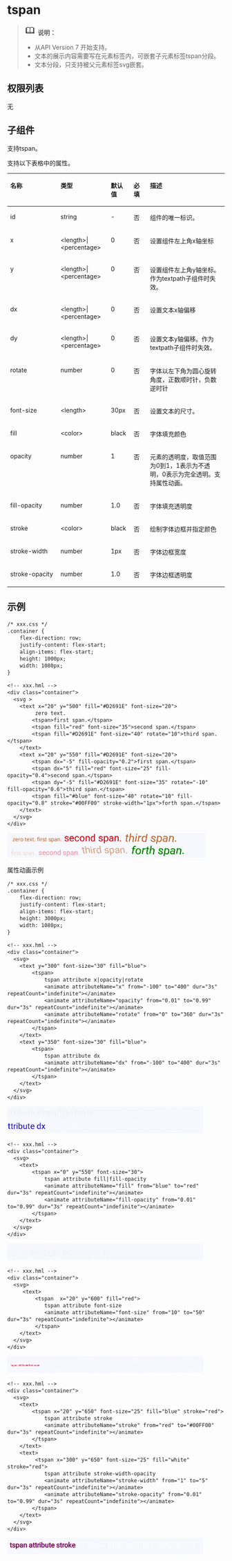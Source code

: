 # tspan<a name="ZH-CN_TOPIC_0000001209817107"></a>

>![](../../public_sys-resources/icon-note.gif) **说明：** 
>-   从API Version 7 开始支持。
>-   文本的展示内容需要写在元素标签内，可嵌套子元素标签tspan分段。
>-   文本分段，只支持被父元素标签svg嵌套。

## 权限列表<a name="zh-cn_topic_0000001173324671_section11257113618419"></a>

无

## 子组件<a name="zh-cn_topic_0000001173324671_section9288143101012"></a>

支持tspan。

支持以下表格中的属性。

<a name="zh-cn_topic_0000001173324671_table20633101642315"></a>
<table><thead align="left"><tr id="zh-cn_topic_0000001173324671_row663331618238"><th class="cellrowborder" valign="top" width="23.119999999999997%" id="mcps1.1.6.1.1"><p id="zh-cn_topic_0000001173324671_aaf1247770b244944bbcc9f28d9a6f00b"><a name="zh-cn_topic_0000001173324671_aaf1247770b244944bbcc9f28d9a6f00b"></a><a name="zh-cn_topic_0000001173324671_aaf1247770b244944bbcc9f28d9a6f00b"></a>名称</p>
</th>
<th class="cellrowborder" valign="top" width="23.119999999999997%" id="mcps1.1.6.1.2"><p id="zh-cn_topic_0000001173324671_a6efc3502761f4faf9630e484280f75b6"><a name="zh-cn_topic_0000001173324671_a6efc3502761f4faf9630e484280f75b6"></a><a name="zh-cn_topic_0000001173324671_a6efc3502761f4faf9630e484280f75b6"></a>类型</p>
</th>
<th class="cellrowborder" valign="top" width="10.48%" id="mcps1.1.6.1.3"><p id="zh-cn_topic_0000001173324671_a27a37273d9ad47569ddbcb8db985d302"><a name="zh-cn_topic_0000001173324671_a27a37273d9ad47569ddbcb8db985d302"></a><a name="zh-cn_topic_0000001173324671_a27a37273d9ad47569ddbcb8db985d302"></a>默认值</p>
</th>
<th class="cellrowborder" valign="top" width="7.5200000000000005%" id="mcps1.1.6.1.4"><p id="zh-cn_topic_0000001173324671_p824610360217"><a name="zh-cn_topic_0000001173324671_p824610360217"></a><a name="zh-cn_topic_0000001173324671_p824610360217"></a>必填</p>
</th>
<th class="cellrowborder" valign="top" width="35.76%" id="mcps1.1.6.1.5"><p id="zh-cn_topic_0000001173324671_a2ff3361bfd3b420ba4967452d2ddd098"><a name="zh-cn_topic_0000001173324671_a2ff3361bfd3b420ba4967452d2ddd098"></a><a name="zh-cn_topic_0000001173324671_a2ff3361bfd3b420ba4967452d2ddd098"></a>描述</p>
</th>
</tr>
</thead>
<tbody><tr id="zh-cn_topic_0000001173324671_row36332165231"><td class="cellrowborder" valign="top" width="23.119999999999997%" headers="mcps1.1.6.1.1 "><p id="zh-cn_topic_0000001173324671_a83b6dd280109466fb015e64de1ef4df3"><a name="zh-cn_topic_0000001173324671_a83b6dd280109466fb015e64de1ef4df3"></a><a name="zh-cn_topic_0000001173324671_a83b6dd280109466fb015e64de1ef4df3"></a>id</p>
</td>
<td class="cellrowborder" valign="top" width="23.119999999999997%" headers="mcps1.1.6.1.2 "><p id="zh-cn_topic_0000001173324671_abc38fa2b85854bc687af75eb17a00a4d"><a name="zh-cn_topic_0000001173324671_abc38fa2b85854bc687af75eb17a00a4d"></a><a name="zh-cn_topic_0000001173324671_abc38fa2b85854bc687af75eb17a00a4d"></a>string</p>
</td>
<td class="cellrowborder" valign="top" width="10.48%" headers="mcps1.1.6.1.3 "><p id="zh-cn_topic_0000001173324671_a8d12e4af905d4743a5ec9cd6018d2972"><a name="zh-cn_topic_0000001173324671_a8d12e4af905d4743a5ec9cd6018d2972"></a><a name="zh-cn_topic_0000001173324671_a8d12e4af905d4743a5ec9cd6018d2972"></a>-</p>
</td>
<td class="cellrowborder" valign="top" width="7.5200000000000005%" headers="mcps1.1.6.1.4 "><p id="zh-cn_topic_0000001173324671_p42461736102118"><a name="zh-cn_topic_0000001173324671_p42461736102118"></a><a name="zh-cn_topic_0000001173324671_p42461736102118"></a>否</p>
</td>
<td class="cellrowborder" valign="top" width="35.76%" headers="mcps1.1.6.1.5 "><p id="zh-cn_topic_0000001173324671_a1a1731af05554f119fa365748f276bb2"><a name="zh-cn_topic_0000001173324671_a1a1731af05554f119fa365748f276bb2"></a><a name="zh-cn_topic_0000001173324671_a1a1731af05554f119fa365748f276bb2"></a>组件的唯一标识。</p>
</td>
</tr>
<tr id="zh-cn_topic_0000001173324671_row1634171618236"><td class="cellrowborder" valign="top" width="23.119999999999997%" headers="mcps1.1.6.1.1 "><p id="zh-cn_topic_0000001173324671_a3cf785e2a2a043268d168f58d59207c8"><a name="zh-cn_topic_0000001173324671_a3cf785e2a2a043268d168f58d59207c8"></a><a name="zh-cn_topic_0000001173324671_a3cf785e2a2a043268d168f58d59207c8"></a>x</p>
</td>
<td class="cellrowborder" valign="top" width="23.119999999999997%" headers="mcps1.1.6.1.2 "><p id="zh-cn_topic_0000001173324671_aa9b258d23e1e425dbc2ffe8edbc91a42"><a name="zh-cn_topic_0000001173324671_aa9b258d23e1e425dbc2ffe8edbc91a42"></a><a name="zh-cn_topic_0000001173324671_aa9b258d23e1e425dbc2ffe8edbc91a42"></a>&lt;length&gt;|&lt;percentage&gt;</p>
</td>
<td class="cellrowborder" valign="top" width="10.48%" headers="mcps1.1.6.1.3 "><p id="zh-cn_topic_0000001173324671_ac312df4f14444c98955ed055456848a7"><a name="zh-cn_topic_0000001173324671_ac312df4f14444c98955ed055456848a7"></a><a name="zh-cn_topic_0000001173324671_ac312df4f14444c98955ed055456848a7"></a>0</p>
</td>
<td class="cellrowborder" valign="top" width="7.5200000000000005%" headers="mcps1.1.6.1.4 "><p id="zh-cn_topic_0000001173324671_p1624612362219"><a name="zh-cn_topic_0000001173324671_p1624612362219"></a><a name="zh-cn_topic_0000001173324671_p1624612362219"></a>否</p>
</td>
<td class="cellrowborder" valign="top" width="35.76%" headers="mcps1.1.6.1.5 "><p id="zh-cn_topic_0000001173324671_p62121758111517"><a name="zh-cn_topic_0000001173324671_p62121758111517"></a><a name="zh-cn_topic_0000001173324671_p62121758111517"></a>设置组件左上角x轴坐标</p>
</td>
</tr>
<tr id="zh-cn_topic_0000001173324671_row1259531661611"><td class="cellrowborder" valign="top" width="23.119999999999997%" headers="mcps1.1.6.1.1 "><p id="zh-cn_topic_0000001173324671_p1359601671613"><a name="zh-cn_topic_0000001173324671_p1359601671613"></a><a name="zh-cn_topic_0000001173324671_p1359601671613"></a>y</p>
</td>
<td class="cellrowborder" valign="top" width="23.119999999999997%" headers="mcps1.1.6.1.2 "><p id="zh-cn_topic_0000001173324671_p65967163165"><a name="zh-cn_topic_0000001173324671_p65967163165"></a><a name="zh-cn_topic_0000001173324671_p65967163165"></a>&lt;length&gt;|&lt;percentage&gt;</p>
</td>
<td class="cellrowborder" valign="top" width="10.48%" headers="mcps1.1.6.1.3 "><p id="zh-cn_topic_0000001173324671_p10596151671610"><a name="zh-cn_topic_0000001173324671_p10596151671610"></a><a name="zh-cn_topic_0000001173324671_p10596151671610"></a>0</p>
</td>
<td class="cellrowborder" valign="top" width="7.5200000000000005%" headers="mcps1.1.6.1.4 "><p id="zh-cn_topic_0000001173324671_p1059610169169"><a name="zh-cn_topic_0000001173324671_p1059610169169"></a><a name="zh-cn_topic_0000001173324671_p1059610169169"></a>否</p>
</td>
<td class="cellrowborder" valign="top" width="35.76%" headers="mcps1.1.6.1.5 "><p id="zh-cn_topic_0000001173324671_p125961416161611"><a name="zh-cn_topic_0000001173324671_p125961416161611"></a><a name="zh-cn_topic_0000001173324671_p125961416161611"></a>设置组件左上角y轴坐标。作为textpath子组件时失效。</p>
</td>
</tr>
<tr id="zh-cn_topic_0000001173324671_row11404114510176"><td class="cellrowborder" valign="top" width="23.119999999999997%" headers="mcps1.1.6.1.1 "><p id="zh-cn_topic_0000001173324671_p11404124541714"><a name="zh-cn_topic_0000001173324671_p11404124541714"></a><a name="zh-cn_topic_0000001173324671_p11404124541714"></a>dx</p>
</td>
<td class="cellrowborder" valign="top" width="23.119999999999997%" headers="mcps1.1.6.1.2 "><p id="zh-cn_topic_0000001173324671_p108919015549"><a name="zh-cn_topic_0000001173324671_p108919015549"></a><a name="zh-cn_topic_0000001173324671_p108919015549"></a>&lt;length&gt;|&lt;percentage&gt;</p>
</td>
<td class="cellrowborder" valign="top" width="10.48%" headers="mcps1.1.6.1.3 "><p id="zh-cn_topic_0000001173324671_p20892019541"><a name="zh-cn_topic_0000001173324671_p20892019541"></a><a name="zh-cn_topic_0000001173324671_p20892019541"></a>0</p>
</td>
<td class="cellrowborder" valign="top" width="7.5200000000000005%" headers="mcps1.1.6.1.4 "><p id="zh-cn_topic_0000001173324671_p7893010540"><a name="zh-cn_topic_0000001173324671_p7893010540"></a><a name="zh-cn_topic_0000001173324671_p7893010540"></a>否</p>
</td>
<td class="cellrowborder" valign="top" width="35.76%" headers="mcps1.1.6.1.5 "><p id="zh-cn_topic_0000001173324671_p78950185420"><a name="zh-cn_topic_0000001173324671_p78950185420"></a><a name="zh-cn_topic_0000001173324671_p78950185420"></a>设置文本x轴偏移</p>
</td>
</tr>
<tr id="zh-cn_topic_0000001173324671_row75241175410"><td class="cellrowborder" valign="top" width="23.119999999999997%" headers="mcps1.1.6.1.1 "><p id="zh-cn_topic_0000001173324671_p117241850155416"><a name="zh-cn_topic_0000001173324671_p117241850155416"></a><a name="zh-cn_topic_0000001173324671_p117241850155416"></a>dy</p>
</td>
<td class="cellrowborder" valign="top" width="23.119999999999997%" headers="mcps1.1.6.1.2 "><p id="zh-cn_topic_0000001173324671_p4724125035416"><a name="zh-cn_topic_0000001173324671_p4724125035416"></a><a name="zh-cn_topic_0000001173324671_p4724125035416"></a>&lt;length&gt;|&lt;percentage&gt;</p>
</td>
<td class="cellrowborder" valign="top" width="10.48%" headers="mcps1.1.6.1.3 "><p id="zh-cn_topic_0000001173324671_p117241350155416"><a name="zh-cn_topic_0000001173324671_p117241350155416"></a><a name="zh-cn_topic_0000001173324671_p117241350155416"></a>0</p>
</td>
<td class="cellrowborder" valign="top" width="7.5200000000000005%" headers="mcps1.1.6.1.4 "><p id="zh-cn_topic_0000001173324671_p4724145065420"><a name="zh-cn_topic_0000001173324671_p4724145065420"></a><a name="zh-cn_topic_0000001173324671_p4724145065420"></a>否</p>
</td>
<td class="cellrowborder" valign="top" width="35.76%" headers="mcps1.1.6.1.5 "><p id="zh-cn_topic_0000001173324671_p107241750205414"><a name="zh-cn_topic_0000001173324671_p107241750205414"></a><a name="zh-cn_topic_0000001173324671_p107241750205414"></a>设置文本y轴偏移。作为textpath子组件时失效。</p>
</td>
</tr>
<tr id="zh-cn_topic_0000001173324671_row467953643419"><td class="cellrowborder" valign="top" width="23.119999999999997%" headers="mcps1.1.6.1.1 "><p id="zh-cn_topic_0000001173324671_p1546917783314"><a name="zh-cn_topic_0000001173324671_p1546917783314"></a><a name="zh-cn_topic_0000001173324671_p1546917783314"></a>rotate</p>
</td>
<td class="cellrowborder" valign="top" width="23.119999999999997%" headers="mcps1.1.6.1.2 "><p id="zh-cn_topic_0000001173324671_p846910713319"><a name="zh-cn_topic_0000001173324671_p846910713319"></a><a name="zh-cn_topic_0000001173324671_p846910713319"></a>number</p>
</td>
<td class="cellrowborder" valign="top" width="10.48%" headers="mcps1.1.6.1.3 "><p id="zh-cn_topic_0000001173324671_p14469271337"><a name="zh-cn_topic_0000001173324671_p14469271337"></a><a name="zh-cn_topic_0000001173324671_p14469271337"></a>0</p>
</td>
<td class="cellrowborder" valign="top" width="7.5200000000000005%" headers="mcps1.1.6.1.4 "><p id="zh-cn_topic_0000001173324671_p79541222103311"><a name="zh-cn_topic_0000001173324671_p79541222103311"></a><a name="zh-cn_topic_0000001173324671_p79541222103311"></a>否</p>
</td>
<td class="cellrowborder" valign="top" width="35.76%" headers="mcps1.1.6.1.5 "><p id="zh-cn_topic_0000001173324671_p34692079335"><a name="zh-cn_topic_0000001173324671_p34692079335"></a><a name="zh-cn_topic_0000001173324671_p34692079335"></a>字体以左下角为圆心旋转角度，正数顺时针，负数逆时针</p>
</td>
</tr>
<tr id="zh-cn_topic_0000001173324671_row159241597584"><td class="cellrowborder" valign="top" width="23.119999999999997%" headers="mcps1.1.6.1.1 "><p id="zh-cn_topic_0000001173324671_p333735811012"><a name="zh-cn_topic_0000001173324671_p333735811012"></a><a name="zh-cn_topic_0000001173324671_p333735811012"></a>font-size</p>
</td>
<td class="cellrowborder" valign="top" width="23.119999999999997%" headers="mcps1.1.6.1.2 "><p id="zh-cn_topic_0000001173324671_p23371581702"><a name="zh-cn_topic_0000001173324671_p23371581702"></a><a name="zh-cn_topic_0000001173324671_p23371581702"></a>&lt;length&gt;</p>
</td>
<td class="cellrowborder" valign="top" width="10.48%" headers="mcps1.1.6.1.3 "><p id="zh-cn_topic_0000001173324671_p93371258901"><a name="zh-cn_topic_0000001173324671_p93371258901"></a><a name="zh-cn_topic_0000001173324671_p93371258901"></a>30px</p>
</td>
<td class="cellrowborder" valign="top" width="7.5200000000000005%" headers="mcps1.1.6.1.4 "><p id="zh-cn_topic_0000001173324671_p43377581013"><a name="zh-cn_topic_0000001173324671_p43377581013"></a><a name="zh-cn_topic_0000001173324671_p43377581013"></a>否</p>
</td>
<td class="cellrowborder" valign="top" width="35.76%" headers="mcps1.1.6.1.5 "><p id="zh-cn_topic_0000001173324671_p1933715583010"><a name="zh-cn_topic_0000001173324671_p1933715583010"></a><a name="zh-cn_topic_0000001173324671_p1933715583010"></a>设置文本的尺寸。</p>
</td>
</tr>
<tr id="zh-cn_topic_0000001173324671_row18547317594"><td class="cellrowborder" valign="top" width="23.119999999999997%" headers="mcps1.1.6.1.1 "><p id="zh-cn_topic_0000001173324671_p11977553291"><a name="zh-cn_topic_0000001173324671_p11977553291"></a><a name="zh-cn_topic_0000001173324671_p11977553291"></a>fill</p>
</td>
<td class="cellrowborder" valign="top" width="23.119999999999997%" headers="mcps1.1.6.1.2 "><p id="zh-cn_topic_0000001173324671_p297105512910"><a name="zh-cn_topic_0000001173324671_p297105512910"></a><a name="zh-cn_topic_0000001173324671_p297105512910"></a>&lt;color&gt;</p>
</td>
<td class="cellrowborder" valign="top" width="10.48%" headers="mcps1.1.6.1.3 "><p id="zh-cn_topic_0000001173324671_p4926816113116"><a name="zh-cn_topic_0000001173324671_p4926816113116"></a><a name="zh-cn_topic_0000001173324671_p4926816113116"></a>black</p>
</td>
<td class="cellrowborder" valign="top" width="7.5200000000000005%" headers="mcps1.1.6.1.4 "><p id="zh-cn_topic_0000001173324671_p9987559298"><a name="zh-cn_topic_0000001173324671_p9987559298"></a><a name="zh-cn_topic_0000001173324671_p9987559298"></a>否</p>
</td>
<td class="cellrowborder" valign="top" width="35.76%" headers="mcps1.1.6.1.5 "><p id="zh-cn_topic_0000001173324671_p1398555152918"><a name="zh-cn_topic_0000001173324671_p1398555152918"></a><a name="zh-cn_topic_0000001173324671_p1398555152918"></a>字体填充颜色</p>
</td>
</tr>
<tr id="zh-cn_topic_0000001173324671_row19916621113316"><td class="cellrowborder" valign="top" width="23.119999999999997%" headers="mcps1.1.6.1.1 "><p id="zh-cn_topic_0000001173324671_a4a0bae0e1bb946d6bc7bf30e0a535343"><a name="zh-cn_topic_0000001173324671_a4a0bae0e1bb946d6bc7bf30e0a535343"></a><a name="zh-cn_topic_0000001173324671_a4a0bae0e1bb946d6bc7bf30e0a535343"></a>opacity</p>
</td>
<td class="cellrowborder" valign="top" width="23.119999999999997%" headers="mcps1.1.6.1.2 "><p id="zh-cn_topic_0000001173324671_a2679e4565dbc4370b40d1be831a6148d"><a name="zh-cn_topic_0000001173324671_a2679e4565dbc4370b40d1be831a6148d"></a><a name="zh-cn_topic_0000001173324671_a2679e4565dbc4370b40d1be831a6148d"></a>number</p>
</td>
<td class="cellrowborder" valign="top" width="10.48%" headers="mcps1.1.6.1.3 "><p id="zh-cn_topic_0000001173324671_a0b0d56a245e14779a5561f99cd1ce9f6"><a name="zh-cn_topic_0000001173324671_a0b0d56a245e14779a5561f99cd1ce9f6"></a><a name="zh-cn_topic_0000001173324671_a0b0d56a245e14779a5561f99cd1ce9f6"></a>1</p>
</td>
<td class="cellrowborder" valign="top" width="7.5200000000000005%" headers="mcps1.1.6.1.4 "><p id="zh-cn_topic_0000001173324671_p324614367213"><a name="zh-cn_topic_0000001173324671_p324614367213"></a><a name="zh-cn_topic_0000001173324671_p324614367213"></a>否</p>
</td>
<td class="cellrowborder" valign="top" width="35.76%" headers="mcps1.1.6.1.5 "><p id="zh-cn_topic_0000001173324671_aa0471c31e05e465aa9c42312b9ab9f6f"><a name="zh-cn_topic_0000001173324671_aa0471c31e05e465aa9c42312b9ab9f6f"></a><a name="zh-cn_topic_0000001173324671_aa0471c31e05e465aa9c42312b9ab9f6f"></a>元素的透明度，取值范围为0到1，1表示为不透明，0表示为完全透明。支持属性动画。</p>
</td>
</tr>
<tr id="zh-cn_topic_0000001173324671_row146374535911"><td class="cellrowborder" valign="top" width="23.119999999999997%" headers="mcps1.1.6.1.1 "><p id="zh-cn_topic_0000001173324671_p116269843018"><a name="zh-cn_topic_0000001173324671_p116269843018"></a><a name="zh-cn_topic_0000001173324671_p116269843018"></a>fill-opacity</p>
</td>
<td class="cellrowborder" valign="top" width="23.119999999999997%" headers="mcps1.1.6.1.2 "><p id="zh-cn_topic_0000001173324671_p17626489305"><a name="zh-cn_topic_0000001173324671_p17626489305"></a><a name="zh-cn_topic_0000001173324671_p17626489305"></a>number</p>
</td>
<td class="cellrowborder" valign="top" width="10.48%" headers="mcps1.1.6.1.3 "><p id="zh-cn_topic_0000001173324671_p12626188123013"><a name="zh-cn_topic_0000001173324671_p12626188123013"></a><a name="zh-cn_topic_0000001173324671_p12626188123013"></a>1.0</p>
</td>
<td class="cellrowborder" valign="top" width="7.5200000000000005%" headers="mcps1.1.6.1.4 "><p id="zh-cn_topic_0000001173324671_p186261823015"><a name="zh-cn_topic_0000001173324671_p186261823015"></a><a name="zh-cn_topic_0000001173324671_p186261823015"></a>否</p>
</td>
<td class="cellrowborder" valign="top" width="35.76%" headers="mcps1.1.6.1.5 "><p id="zh-cn_topic_0000001173324671_p96263816305"><a name="zh-cn_topic_0000001173324671_p96263816305"></a><a name="zh-cn_topic_0000001173324671_p96263816305"></a>字体填充透明度</p>
</td>
</tr>
<tr id="zh-cn_topic_0000001173324671_row155411819590"><td class="cellrowborder" valign="top" width="23.119999999999997%" headers="mcps1.1.6.1.1 "><p id="zh-cn_topic_0000001173324671_p271765912321"><a name="zh-cn_topic_0000001173324671_p271765912321"></a><a name="zh-cn_topic_0000001173324671_p271765912321"></a>stroke</p>
</td>
<td class="cellrowborder" valign="top" width="23.119999999999997%" headers="mcps1.1.6.1.2 "><p id="zh-cn_topic_0000001173324671_p628018173316"><a name="zh-cn_topic_0000001173324671_p628018173316"></a><a name="zh-cn_topic_0000001173324671_p628018173316"></a>&lt;color&gt;</p>
</td>
<td class="cellrowborder" valign="top" width="10.48%" headers="mcps1.1.6.1.3 "><p id="zh-cn_topic_0000001173324671_p18717185913320"><a name="zh-cn_topic_0000001173324671_p18717185913320"></a><a name="zh-cn_topic_0000001173324671_p18717185913320"></a>black</p>
</td>
<td class="cellrowborder" valign="top" width="7.5200000000000005%" headers="mcps1.1.6.1.4 "><p id="zh-cn_topic_0000001173324671_p5718259193217"><a name="zh-cn_topic_0000001173324671_p5718259193217"></a><a name="zh-cn_topic_0000001173324671_p5718259193217"></a>否</p>
</td>
<td class="cellrowborder" valign="top" width="35.76%" headers="mcps1.1.6.1.5 "><p id="zh-cn_topic_0000001173324671_p127182592324"><a name="zh-cn_topic_0000001173324671_p127182592324"></a><a name="zh-cn_topic_0000001173324671_p127182592324"></a>绘制字体边框并指定颜色</p>
</td>
</tr>
<tr id="zh-cn_topic_0000001173324671_row201508122595"><td class="cellrowborder" valign="top" width="23.119999999999997%" headers="mcps1.1.6.1.1 "><p id="zh-cn_topic_0000001173324671_p884814483338"><a name="zh-cn_topic_0000001173324671_p884814483338"></a><a name="zh-cn_topic_0000001173324671_p884814483338"></a>stroke-width</p>
</td>
<td class="cellrowborder" valign="top" width="23.119999999999997%" headers="mcps1.1.6.1.2 "><p id="zh-cn_topic_0000001173324671_p138488484338"><a name="zh-cn_topic_0000001173324671_p138488484338"></a><a name="zh-cn_topic_0000001173324671_p138488484338"></a>number</p>
</td>
<td class="cellrowborder" valign="top" width="10.48%" headers="mcps1.1.6.1.3 "><p id="zh-cn_topic_0000001173324671_p1884815488330"><a name="zh-cn_topic_0000001173324671_p1884815488330"></a><a name="zh-cn_topic_0000001173324671_p1884815488330"></a>1px</p>
</td>
<td class="cellrowborder" valign="top" width="7.5200000000000005%" headers="mcps1.1.6.1.4 "><p id="zh-cn_topic_0000001173324671_p2084884803314"><a name="zh-cn_topic_0000001173324671_p2084884803314"></a><a name="zh-cn_topic_0000001173324671_p2084884803314"></a>否</p>
</td>
<td class="cellrowborder" valign="top" width="35.76%" headers="mcps1.1.6.1.5 "><p id="zh-cn_topic_0000001173324671_p178481248133310"><a name="zh-cn_topic_0000001173324671_p178481248133310"></a><a name="zh-cn_topic_0000001173324671_p178481248133310"></a>字体边框宽度</p>
</td>
</tr>
<tr id="zh-cn_topic_0000001173324671_row785415145919"><td class="cellrowborder" valign="top" width="23.119999999999997%" headers="mcps1.1.6.1.1 "><p id="zh-cn_topic_0000001173324671_p242391413411"><a name="zh-cn_topic_0000001173324671_p242391413411"></a><a name="zh-cn_topic_0000001173324671_p242391413411"></a>stroke-opacity</p>
</td>
<td class="cellrowborder" valign="top" width="23.119999999999997%" headers="mcps1.1.6.1.2 "><p id="zh-cn_topic_0000001173324671_p642311142346"><a name="zh-cn_topic_0000001173324671_p642311142346"></a><a name="zh-cn_topic_0000001173324671_p642311142346"></a>number</p>
</td>
<td class="cellrowborder" valign="top" width="10.48%" headers="mcps1.1.6.1.3 "><p id="zh-cn_topic_0000001173324671_p1982932433411"><a name="zh-cn_topic_0000001173324671_p1982932433411"></a><a name="zh-cn_topic_0000001173324671_p1982932433411"></a>1.0</p>
</td>
<td class="cellrowborder" valign="top" width="7.5200000000000005%" headers="mcps1.1.6.1.4 "><p id="zh-cn_topic_0000001173324671_p94238149345"><a name="zh-cn_topic_0000001173324671_p94238149345"></a><a name="zh-cn_topic_0000001173324671_p94238149345"></a>否</p>
</td>
<td class="cellrowborder" valign="top" width="35.76%" headers="mcps1.1.6.1.5 "><p id="zh-cn_topic_0000001173324671_p15423714173415"><a name="zh-cn_topic_0000001173324671_p15423714173415"></a><a name="zh-cn_topic_0000001173324671_p15423714173415"></a>字体边框透明度</p>
</td>
</tr>
</tbody>
</table>

## 示例<a name="zh-cn_topic_0000001173324671_section360556124815"></a>

```
/* xxx.css */
.container {    
    flex-direction: row;
    justify-content: flex-start;
    align-items: flex-start;
    height: 1000px;
    width: 1080px;
}
```

```
<!-- xxx.hml -->
<div class="container">
  <svg >
    <text x="20" y="500" fill="#D2691E" font-size="20">
         zero text.
        <tspan>first span.</tspan>
        <tspan fill="red" font-size="35">second span.</tspan>
        <tspan fill="#D2691E" font-size="40" rotate="10">third span.</tspan>
    </text>
    <text x="20" y="550" fill="#D2691E" font-size="20">
        <tspan dx="-5" fill-opacity="0.2">first span.</tspan>
        <tspan dx="5" fill="red" font-size="25" fill-opacity="0.4">second span.</tspan>
        <tspan dy="-5" fill="#D2691E" font-size="35" rotate="-10" fill-opacity="0.6">third span.</tspan>
        <tspan fill="#blue" font-size="40" rotate="10" fill-opacity="0.8" stroke="#00FF00" stroke-width="1px">forth span.</tspan>
    </text>
  </svg>
</div>
```

![](figures/tspan-part1.png)

属性动画示例

```
/* xxx.css */
.container {
    flex-direction: row;
    justify-content: flex-start;
    align-items: flex-start;
    height: 3000px;
    width: 1080px;
}
```

```
<!-- xxx.hml -->
<div class="container">
  <svg>
    <text y="300" font-size="30" fill="blue">
        <tspan>
            tspan attribute x|opacity|rotate
            <animate attributeName="x" from="-100" to="400" dur="3s" repeatCount="indefinite"></animate>
            <animate attributeName="opacity" from="0.01" to="0.99" dur="3s" repeatCount="indefinite"></animate>
            <animate attributeName="rotate" from="0" to="360" dur="3s" repeatCount="indefinite"></animate>
        </tspan>
    </text>
    <text y="350" font-size="30" fill="blue">
        <tspan>
            tspan attribute dx
            <animate attributeName="dx" from="-100" to="400" dur="3s" repeatCount="indefinite"></animate>
        </tspan>
    </text>
  </svg>
</div>
```

![](figures/tspan-animate-part1.gif)

```
<!-- xxx.hml -->
<div class="container">
  <svg>
    <text>
        <tspan x="0" y="550" font-size="30">
            tspan attribute fill|fill-opacity
            <animate attributeName="fill" from="blue" to="red" dur="3s" repeatCount="indefinite"></animate>
            <animate attributeName="fill-opacity" from="0.01" to="0.99" dur="3s" repeatCount="indefinite"></animate>
        </tspan>
    </text>
  </svg>
</div>
```

![](figures/tspan-animate-part2.gif)

```
<!-- xxx.hml -->
<div class="container">
  <svg>
     <text>
         <tspan  x="20" y="600" fill="red">
            tspan attribute font-size
            <animate attributeName="font-size" from="10" to="50" dur="3s" repeatCount="indefinite"></animate>
         </tspan>
    </text>
  </svg>
</div>
```

![](figures/tspan-animate-part3.gif)

```
<!-- xxx.hml -->
<div class="container">
  <svg>
    <text>
        <tspan x="20" y="650" font-size="25" fill="blue" stroke="red">
            tspan attribute stroke
            <animate attributeName="stroke" from="red" to="#00FF00" dur="3s" repeatCount="indefinite"></animate>
        </tspan>
    </text>
    <text>
         <tspan x="300" y="650" font-size="25" fill="white" stroke="red">
            tspan attribute stroke-width-opacity
            <animate attributeName="stroke-width" from="1" to="5" dur="3s" repeatCount="indefinite"></animate>
            <animate attributeName="stroke-opacity" from="0.01" to="0.99" dur="3s" repeatCount="indefinite"></animate>
        </tspan>
    </text>
  </svg>
</div>
```

![](figures/tspan-animate-part4.gif)

